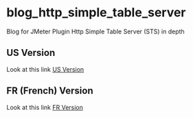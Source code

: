 # blog_http_simple_table_server
Blog for JMeter Plugin Http Simple Table Server (STS) in depth

## US Version

Look at this link [US Version](https://github.com/vdaburon/blog_http_simple_table_server/blob/main/doc/US/README_US.md)

## FR (French) Version

Look at this link [FR Version](https://github.com/vdaburon/blog_http_simple_table_server/blob/main/doc/FR/README_FR.md)

